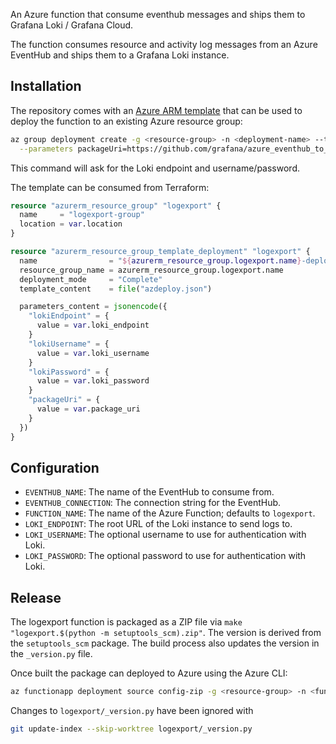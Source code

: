 An Azure function that consume eventhub messages and ships them to Grafana Loki / Grafana Cloud. 

The function consumes resource and activity log messages from an Azure EventHub and ships them to a Grafana Loki instance.

## Installation

The repository comes with an [Azure ARM template](https://learn.microsoft.com/en-us/azure/azure-resource-manager/templates/overview)
that can be used to deploy the function to an existing Azure resource group:

```bash
az group deployment create -g <resource-group> -n <deployment-name> --template-file azdeploy.json \
  --parameters packageUri=https://github.com/grafana/azure_eventhub_to_loki/releases/download/<version>/logexport.<version>.zip
```

This command will ask for the Loki endpoint and username/password.

The template can be consumed from Terraform:

```terraform
resource "azurerm_resource_group" "logexport" {
  name     = "logexport-group"
  location = var.location
}

resource "azurerm_resource_group_template_deployment" "logexport" {
  name                = "${azurerm_resource_group.logexport.name}-deploy"
  resource_group_name = azurerm_resource_group.logexport.name
  deployment_mode     = "Complete"
  template_content    = file("azdeploy.json")

  parameters_content = jsonencode({
    "lokiEndpoint" = {
      value = var.loki_endpoint
    }
    "lokiUsername" = {
      value = var.loki_username
    }
    "lokiPassword" = {
      value = var.loki_password
    }
    "packageUri" = {
      value = var.package_uri
    }
  })
}
```

## Configuration

- `EVENTHUB_NAME`: The name of the EventHub to consume from.
- `EVENTHUB_CONNECTION`: The connection string for the EventHub.
- `FUNCTION_NAME`: The name of the Azure Function; defaults to `logexport`.
- `LOKI_ENDPOINT`: The root URL of the Loki instance to send logs to.
- `LOKI_USERNAME`: The optional username to use for authentication with Loki.
- `LOKI_PASSWORD`: The optional password to use for authentication with Loki.

## Release

The logexport function is packaged as a ZIP file via `make "logexport.$(python -m setuptools_scm).zip"`. The version is
derived from the `setuptools_scm` package. The build process also updates the version in the `_version.py` file.

Once built the package can deployed to Azure using the Azure CLI:

```bash
az functionapp deployment source config-zip -g <resource-group> -n <function-app-name> --src <path-to-zip-file>
```

Changes to `logexport/_version.py` have been ignored with

```bash
git update-index --skip-worktree logexport/_version.py
```
